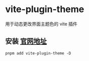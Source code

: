 # vite-plugin-theme
用于动态更改界面主题色的 vite 插件

## 安装 [官网地址](https://github.com/vbenjs/vite-plugin-theme/blob/main/README.zh_CN.md)
```
pnpm add vite-plugin-theme -D
```